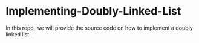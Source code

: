 # Implementing-Doubly-Linked-List
In this repo, we will provide the source code on how to implement a doubly linked list.
